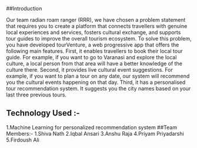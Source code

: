 ##Introduction

Our team radian roam ranger (RRR), we have chosen a problem statement that requires you to create a platform that connects travellers with genuine local experiences and services, fosters cultural exchange, and supports tour guides to improve the overall tourism ecosystem. To solve this problem, you have developed tourVenture, a web 
progressive app that offers the following main features. 
First, it enables travellers to book their local tour guide. For example, if you want to go to Varanasi and explore the local culture, a local  person from that area will have a better knowledge of
the culture there. 
Second, it provides live cultural event suggestions. For example, if you want to plan a tour on any date, our system will recommend you the cultural events happening on that day. 
Third, it has a personalised tour recommendation system. It suggests you the city names based on your last three previous tours.
## Technology Used :-
1.Machine Learning for personalized recommendation system
##Team Members:-
1.Shiva Nath
2.Iqbal Ansari
3.Anshu Raja
4.Priyam Priyadarshi
5.Firdoush Ali
